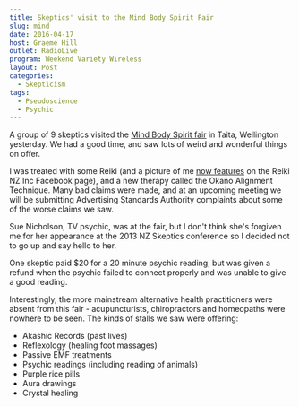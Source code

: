 ```yaml
---
title: Skeptics' visit to the Mind Body Spirit Fair
slug: mind
date: 2016-04-17
host: Graeme Hill
outlet: RadioLive
program: Weekend Variety Wireless
layout: Post
categories:
  - Skepticism
tags:
  - Pseudoscience
  - Psychic
---
```


A group of 9 skeptics visited the [Mind Body Spirit fair](http://www.eventfinda.co.nz/2016/mind-body-spirit-fair/lower-hutt) in Taita, Wellington yesterday. We had a good time, and saw lots of weird and wonderful things on offer.

<!-- more -->

I was treated with some Reiki (and a picture of me [now features](https://www.facebook.com/139918202692156/photos/a.139918382692138.27108.139918202692156/1302830826400882/) on the Reiki NZ Inc Facebook page), and a new therapy called the Okano Alignment Technique. Many bad claims were made, and at an upcoming meeting we will be submitting Advertising Standards Authority complaints about some of the worse claims we saw.

Sue Nicholson, TV psychic, was at the fair, but I don't think she's forgiven me for her appearance at the 2013 NZ Skeptics conference so I decided not to go up and say hello to her.

One skeptic paid $20 for a 20 minute psychic reading, but was given a refund when the psychic failed to connect properly and was unable to give a good reading.

Interestingly, the more mainstream alternative health practitioners were absent from this fair - acupuncturists, chiropractors and homeopaths were nowhere to be seen. The kinds of stalls we saw were offering:

- Akashic Records (past lives)
- Reflexology (healing foot massages)
- Passive EMF treatments
- Psychic readings (including reading of animals)
- Purple rice pills
- Aura drawings
- Crystal healing
